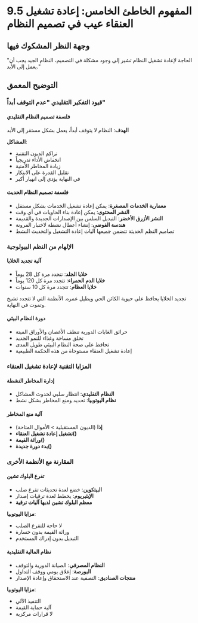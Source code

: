 # 9.5 المفهوم الخاطئ الخامس: إعادة تشغيل العنقاء عيب في تصميم النظام

## وجهة النظر المشكوك فيها
"الحاجة لإعادة تشغيل النظام تشير إلى وجود مشكلة في التصميم، النظام الجيد يجب أن يعمل إلى الأبد."

## التوضيح المعمق

### قيود التفكير التقليدي "عدم التوقف أبداً"

#### فلسفة تصميم النظام التقليدي

**الهدف**: النظام لا يتوقف أبداً، يعمل بشكل مستقر إلى الأبد

**المشاكل**:

- تراكم الديون التقنية
- انخفاض الأداء تدريجياً
- زيادة المخاطر الأمنية
- تقليل القدرة على الابتكار
- في النهاية يؤدي إلى انهيار أكبر

#### فلسفة تصميم النظام الحديث

- **معمارية الخدمات المصغرة**: يمكن إعادة تشغيل الخدمات بشكل مستقل
- **النشر المحتوى**: يمكن إعادة بناء الحاويات في أي وقت
- **النشر الأزرق الأخضر**: التبديل السلس بين الإصدارات الجديدة والقديمة
- **هندسة الفوضى**: إنشاء أعطال نشطة لاختبار المرونة
- تصاميم النظم الحديثة تتضمن جميعها آليات إعادة التشغيل والتحديث النشط

### الإلهام من النظم البيولوجية

#### آلية تجديد الخلايا

- **خلايا الجلد**: تتجدد مرة كل 28 يوماً
- **خلايا الدم الحمراء**: تتجدد مرة كل 120 يوماً
- **خلايا العظام**: تتجدد مرة كل 10 سنوات

تجديد الخلايا يحافظ على حيوية الكائن الحي ويطيل عمره. الأنظمة التي لا تتجدد تشيخ وتموت في النهاية.

#### دورة النظام البيئي

- حرائق الغابات الدورية تنظف الأغصان والأوراق الميتة
- تخلق مساحة وغذاء للنمو الجديد
- تحافظ على صحة النظام البيئي طويل المدى
- إعادة تشغيل العنقاء مستوحاة من هذه الحكمة الطبيعية

### المزايا التقنية لإعادة تشغيل العنقاء

#### إدارة المخاطر النشطة

- **النظام التقليدي**: انتظار سلبي لحدوث المشاكل
- **نظام اليوتوبيا**: تحديد ومنع المخاطر بشكل نشط

#### آلية منع المخاطر

- **إذا** (الديون المستقبلية > الأموال المتاحة)
- **تشغيل إعادة تشغيل العنقاء()**
- **وراثة القيمة()**
- **بدء دورة جديدة()**

### المقارنة مع الأنظمة الأخرى

#### تفرع البلوك تشين

- **البيتكوين**: خضع لعدة تحديثات تفرع صلب
- **الإيثيريوم**: يخطط لعدة ترقيات إصدار
- **معظم البلوك تشين لديها آليات ترقية**

**مزايا اليوتوبيا**:

- لا حاجة للتفرع الصلب
- وراثة القيمة بدون خسارة
- التبديل بدون إدراك المستخدم

#### نظام المالية التقليدية

- **النظام المصرفي**: الصيانة الدورية والتوقف
- **البورصة**: إغلاق يومي ووقف التداول
- **منتجات الصناديق**: التصفية عند الاستحقاق وإعادة الإصدار

**مزايا اليوتوبيا**:

- التنفيذ الآلي
- آلية حماية القيمة
- لا قرارات مركزية